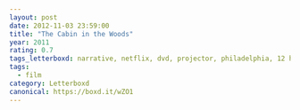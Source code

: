 ```yaml
---
layout: post 
date: 2012-11-03 23:59:00
title: "The Cabin in the Woods"
year: 2011
rating: 0.7
tags_letterboxd: narrative, netflix, dvd, projector, philadelphia, 12 hours of horror, Leah
tags:
  - film
category: Letterboxd
canonical: https://boxd.it/wZO1
---
```

